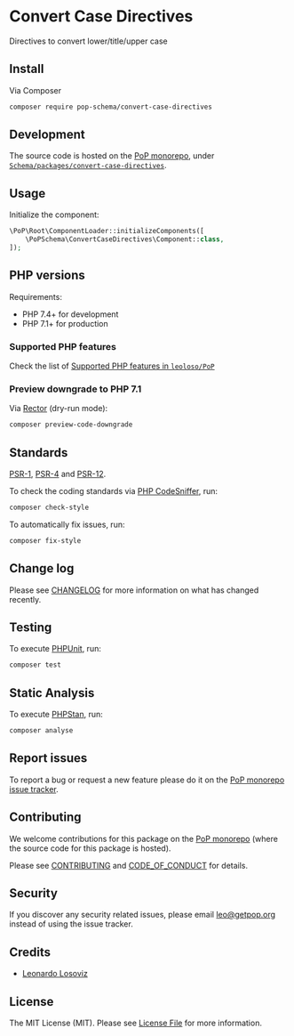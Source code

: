# Convert Case Directives

<!--
[![Build Status][ico-travis]][link-travis]
[![Quality Score][ico-code-quality]][link-code-quality]
[![Software License][ico-license]](LICENSE.md)
[![Latest Version on Packagist][ico-version]][link-packagist]
[![Coverage Status][ico-scrutinizer]][link-scrutinizer]
[![Total Downloads][ico-downloads]][link-downloads]
-->

Directives to convert lower/title/upper case

## Install

Via Composer

``` bash
composer require pop-schema/convert-case-directives
```

## Development

The source code is hosted on the [PoP monorepo](https://github.com/leoloso/PoP), under [`Schema/packages/convert-case-directives`](https://github.com/leoloso/PoP/tree/master/layers/Schema/packages/convert-case-directives).

## Usage

Initialize the component:

``` php
\PoP\Root\ComponentLoader::initializeComponents([
    \PoPSchema\ConvertCaseDirectives\Component::class,
]);
```

## PHP versions

Requirements:

- PHP 7.4+ for development
- PHP 7.1+ for production

### Supported PHP features

Check the list of [Supported PHP features in `leoloso/PoP`](https://github.com/leoloso/PoP/#supported-php-features)

### Preview downgrade to PHP 7.1

Via [Rector](https://github.com/rectorphp/rector) (dry-run mode):

```bash
composer preview-code-downgrade
```

## Standards

[PSR-1](https://www.php-fig.org/psr/psr-1), [PSR-4](https://www.php-fig.org/psr/psr-4) and [PSR-12](https://www.php-fig.org/psr/psr-12).

To check the coding standards via [PHP CodeSniffer](https://github.com/squizlabs/PHP_CodeSniffer), run:

``` bash
composer check-style
```

To automatically fix issues, run:

``` bash
composer fix-style
```

## Change log

Please see [CHANGELOG](CHANGELOG.md) for more information on what has changed recently.

## Testing

To execute [PHPUnit](https://phpunit.de/), run:

``` bash
composer test
```

## Static Analysis

To execute [PHPStan](https://github.com/phpstan/phpstan), run:

``` bash
composer analyse
```

## Report issues

To report a bug or request a new feature please do it on the [PoP monorepo issue tracker](https://github.com/leoloso/PoP/issues).

## Contributing

We welcome contributions for this package on the [PoP monorepo](https://github.com/leoloso/PoP) (where the source code for this package is hosted).

Please see [CONTRIBUTING](CONTRIBUTING.md) and [CODE_OF_CONDUCT](CODE_OF_CONDUCT.md) for details.

## Security

If you discover any security related issues, please email leo@getpop.org instead of using the issue tracker.

## Credits

- [Leonardo Losoviz][link-author]

## License

The MIT License (MIT). Please see [License File](LICENSE.md) for more information.

[ico-version]: https://img.shields.io/packagist/v/pop-schema/convert-case-directives.svg?style=flat-square
[ico-license]: https://img.shields.io/badge/license-MIT-brightgreen.svg?style=flat-square
[ico-travis]: https://img.shields.io/travis/pop-schema/convert-case-directives/master.svg?style=flat-square
[ico-scrutinizer]: https://img.shields.io/scrutinizer/coverage/g/pop-schema/convert-case-directives.svg?style=flat-square
[ico-code-quality]: https://img.shields.io/scrutinizer/g/pop-schema/convert-case-directives.svg?style=flat-square
[ico-downloads]: https://img.shields.io/packagist/dt/pop-schema/convert-case-directives.svg?style=flat-square

[link-packagist]: https://packagist.org/packages/pop-schema/convert-case-directives
[link-travis]: https://travis-ci.org/pop-schema/convert-case-directives
[link-scrutinizer]: https://scrutinizer-ci.com/g/pop-schema/convert-case-directives/code-structure
[link-code-quality]: https://scrutinizer-ci.com/g/pop-schema/convert-case-directives
[link-downloads]: https://packagist.org/packages/pop-schema/convert-case-directives
[link-contributors]: ../../../../../../contributors
[link-author]: https://github.com/leoloso
